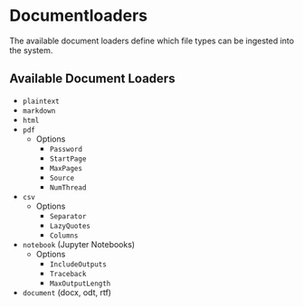 # Documentloaders

The available document loaders define which file types can be ingested into the system.

## Available Document Loaders

- `plaintext`
- `markdown`
- `html`
- `pdf`
  - Options
    - `Password`
    - `StartPage`
    - `MaxPages`
    - `Source`
    - `NumThread`
- `csv`
    - Options
      - `Separator`
      - `LazyQuotes`
      - `Columns`
- `notebook` (Jupyter Notebooks)
  - Options
    - `IncludeOutputs`
    - `Traceback`
    - `MaxOutputLength`
- `document` (docx, odt, rtf)